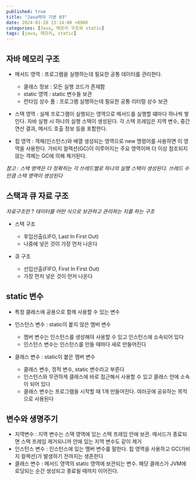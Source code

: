 ```yaml
---
published: true
title: "Java먹어 기본 03"
date: 2024-01-28 15:14:00 +0900
categories: [Java, 메모리 구조와 static]
tags: [java, 메모리, static]
---
```



## 자바 메모리 구조
- 메서드 영역 : 프로그램을 실행하는데 필요한 공통 데이터를 관리한다.
  - 클래스 정보 : 모든 실행 코드가 존재함
  - static 영역 : static 변수들 보관
  - 런타임 상수 풀 : 프로그램 실행하는데 필요한 공통 리터럴 상수 보관


- 스택 영역 : 실제 프로그램이 실행되는 영역으로 메서드를 실행할 떄마다 하나씩 쌓인다. 자바 실행 시 하나의 실행 스택이 생성된다.
 각 스택 프레임은 지역 변수, 중간 연산 결과, 메서드 호출 정보 등을 포함한다.


- 힙 영역 : 객체(인스턴스)와 배열 생성되는 영역으로 new 명령어를 사용하면 이 영역을 사용한다.
 가비지 컬렉션(GC)이 이루어지는 주요 영역이며 더 이상 참조되지 않는 객체는 GC에 의해 제거된다.

*참고 : 스택 영역은 더 정확히는 각 쓰레드별로 하나의 실행 스택이 생성된다. 쓰레드 수 만큼 스택 영역이 생성된다*


## 스택과 큐 자료 구조
*자료구조란 ? 데이터를 어떤 식으로 보관하고 관리하는 지를 하는 구조*

- 스택 구조
  - 후입선출(LIFO, Last In First Out)
  - 나중에 넣은 것이 가장 먼저 나온다


- 큐 구조
  - 선입선출(FIFO, First In First Out)
  - 가장 먼저 넣은 것이 먼저 나온다


## static 변수
- 특정 클래스에 공용으로 함께 사용할 수 있는 변수


- 인스턴스 변수 : static이 붙지 않은 멤버 변수
  - 멤버 변수는 인스턴스를 생성해야 사용할 수 있고 인스턴스에 소속되어 있다
  - 인스턴스 변수는 인스턴스를 만들 때마다 새로 만들어진다


- 클래스 변수 : static이 붙은 멤버 변수
  - 클래스 변수, 정적 변수, static 변수라고 부른다
  - 인스턴스와 무관하게 클래스에 바로 접근해서 사용할 수 있고 클래스 안에 소속이 되어 있다
  - 클래스 변수는 프로그램을 시작할 때 1개 만들어진다. 여러곳에 공유하는 목적으로 사용된다



## 변수와 생명주기
- 지역변수 : 지역 변수는 스택 영역에 있는 스택 프레임 안에 보관. 메서드가 종료되면 스택 프레임 제거되니까 안에 있는 지역 변수도 같이 제거
- 인스턴스 변수 : 인스턴스에 있는 멤버 변수를 말한다. 힙 영역을 사용하고 GC(가비지 컬렉션)가 발생하기 전까지는 생존한다
- 클래스 변수 : 메서드 영역의 static 영역에 보관되는 변수. 해당 클래스가 JVM에 로딩되는 순간 생성되고 종료될 때까지 이어진다.



